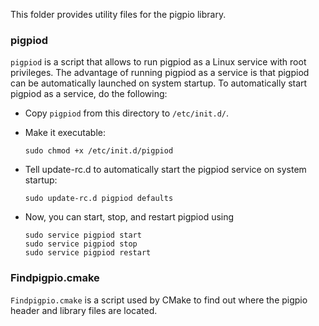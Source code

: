 This folder provides utility files for the pigpio library.

### pigpiod

`pigpiod` is a script that allows to run pigpiod as a Linux service with root privileges.
The advantage of running pigpiod as a service is that pigpiod can be automatically launched on system startup.
To automatically start pigpiod as a service, do the following:

+ Copy `pigpiod` from this directory to `/etc/init.d/`.

+ Make it executable: 
  ```
  sudo chmod +x /etc/init.d/pigpiod
  ```

+ Tell update-rc.d to automatically start the pigpiod service on system startup:
  ```
  sudo update-rc.d pigpiod defaults
  ```
  
+ Now, you can start, stop, and restart pigpiod using
  ```
  sudo service pigpiod start
  sudo service pigpiod stop
  sudo service pigpiod restart
  ```


### Findpigpio.cmake

`Findpigpio.cmake` is a script used by CMake to find out where the pigpio header and library files are located.
